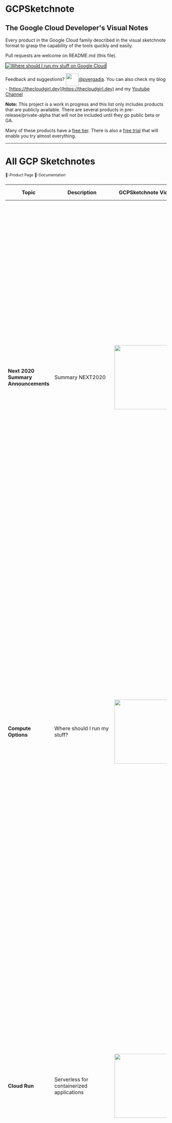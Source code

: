 # GCPSketchnote

## The Google Cloud Developer's Visual Notes
Every product in the Google Cloud family described in the visual sketchnote format to grasp the capability of the tools quickly and easily.

Pull requests are welcome on README.md (this file).

<a target="_blank" href="/images/ComputeOptions.jpg"><img border="1" alt="Where should I run my stuff on Google Cloud" src="/images/ComputeOptions.jpg"></a>

Feedback and suggestions? <img width="40" valign="middle" src="https://storage.googleapis.com/gregsramblings-downloads/Twitter_Logo_Blue.png">[@pvergadia](https://twitter.com/pvergadia). You can also check my blog - [https://thecloudgirl.dev](https://thecloudgirl.dev) and my [Youtube Channel](https://bit.ly/theCloudGirl)

**Note:** This project is a work in progress and this list only includes products that are publicly available. There are several products in pre-release/private-alpha that will not be included until they go public beta or GA.

Many of these products have a [free tier](https://cloud.google.com/free/). There is also a [free trial](https://console.cloud.google.com/freetrial) that will enable you try almost everything.

----------------------------
# All GCP Sketchnotes
<sup>:link:-Product Page</sup>
<sup>:page_facing_up:-Documentation</sup>

| Topic  | Description | GCPSketchnote Video | GCPSketchnote Image | Other Links |
| ------ | ----------- |---------------------|-----------|---|
| **Next 2020 Summary Announcements** | Summary NEXT2020 | [<img src="https://img.youtube.com/vi/7OBTwoBZ404/sddefault.jpg" width=200>](https://www.youtube.com/watch?v=7OBTwoBZ404&list=PLTWE_lmu2InBzuPmOcgAYP7U80a87cpJd) | [<img src="/images/NEXT2020.jpg" width=1100>](https://thecloudgirl.dev/NEXT2020.html) | [<sup>:link:</sup>](https://cloud.google.com/blog/topics/google-cloud-next/complete-list-of-announcements-from-google-cloud-next20-onair)  |
| **Compute Options**  | Where should I run my stuff?  |[<img src="https://img.youtube.com/vi/hEK5SMzI_n4/sddefault.jpg" width=200 >](https://www.youtube.com/watch?v=hEK5SMzI_n4&list=PLTWE_lmu2InBzuPmOcgAYP7U80a87cpJd) | [<img src="/images/ComputeOptions.jpg" width=1100 >](https://thecloudgirl.dev/gcpsketchnote1.html) |  |   
| **Cloud Run**  | Serverless for containerized applications  | [<img src="https://img.youtube.com/vi/oR4btKLRdn4/sddefault.jpg" width=200>](https://www.youtube.com/watch?v=oR4btKLRdn4&list=PLTWE_lmu2InBzuPmOcgAYP7U80a87cpJd) | [<img src="/images/CloudRun.png" width=1100>](https://thecloudgirl.dev/run.html) | [<sup>:link:</sup>](https://cloud.google.com/run?utm_source=twitter&utm_medium=unpaidsoc&utm_campaign=CDR_pve_gcp_gcpsketchnote_&utm_content=-) [<sup>:page_facing_up:</sup>](https://cloud.google.com/run/docs?utm_source=twitter&utm_medium=unpaidsoc&utm_campaign=CDR_pve_gcp_gcpsketchnote_&utm_content=-) | 
| **Cloud Functions**  | Event-driven serverless functions  | [<img src="https://img.youtube.com/vi/LTMChfWBHb0/sddefault.jpg" width=200>](https://www.youtube.com/watch?v=LTMChfWBHb0&list=PLTWE_lmu2InBzuPmOcgAYP7U80a87cpJd) | [<img src="/images/cloudfunctions.png" width=1100>](https://thecloudgirl.dev/CloudFunctions.html) | [<sup>:link:</sup>](https://cloud.google.com/functions?utm_source=twitter&utm_medium=unpaidsoc&utm_campaign=CDR_pve_gcp_gcpsketchnote_&utm_content=-) [<sup>:page_facing_up:</sup>](https://cloud.google.com/functions/docs?utm_source=twitter&utm_medium=unpaidsoc&utm_campaign=CDR_pve_gcp_gcpsketchnote_&utm_content=-) | 
| **Compute Engine**  | VMs, GPUs, TPUs, Disks  | [<img src="https://img.youtube.com/vi/s1LxRhjPJ7E/sddefault.jpg" width=200>](https://www.youtube.com/watch?v=s1LxRhjPJ7E&list=PLTWE_lmu2InBzuPmOcgAYP7U80a87cpJd) | [<img src="/images/GCE.jpg" width=1100>](https://thecloudgirl.dev/gcpsketchnote2.html) | [<sup>:link:</sup>](https://cloud.google.com/compute?utm_source=twitter&utm_medium=unpaidsoc&utm_campaign=CDR_pve_gcp_gcpsketchnote_&utm_content=-) [<sup>:page_facing_up:</sup>](https://cloud.google.com/compute/docs?utm_source=twitter&utm_medium=unpaidsoc&utm_campaign=CDR_pve_gcp_gcpsketchnote_&utm_content=-) | 
| **Kubernetes Engine (GKE)**  | [Managed Kubernetes/containers](https://medium.com/google-cloud/what-is-google-kubernetes-engine-gke-d2cb2d17178d)  | [<img src="https://img.youtube.com/vi/F8s-DAfMtRM/sddefault.jpg" width=200>](https://www.youtube.com/watch?v=F8s-DAfMtRM&list=PLTWE_lmu2InBzuPmOcgAYP7U80a87cpJd) | [<img src="/images/GKE.jpg" width=1100>](https://thecloudgirl.dev/GKE.html) | [<sup>:link:</sup>](https://cloud.google.com/kubernetes-engine?utm_source=twitter&utm_medium=unpaidsoc&utm_campaign=CDR_pve_gcp_gcpsketchnote_&utm_content=-) [<sup>:page_facing_up:</sup>](https://cloud.google.com/kubernetes-engine/docs?utm_source=twitter&utm_medium=unpaidsoc&utm_campaign=CDR_pve_gcp_gcpsketchnote_&utm_content=-) |
| **Migration Journey**  | [How to migrate to GCP](https://cloud.google.com/blog/topics/developers-practitioners/google-cloud-migration-made-easy)  | [<img src="https://img.youtube.com/vi/ZDn6zIaBfas/sddefault.jpg" width=200>](https://www.youtube.com/watch?v=ZDn6zIaBfas&list=PLTWE_lmu2InBzuPmOcgAYP7U80a87cpJd) | [<img src="/images/MigrationJourney.jpg" width=1100>](https://thecloudgirl.dev/MigrationJourney.html) | [<sup>:link:</sup>](https://cloud.google.com/blog/topics/developers-practitioners/google-cloud-migration-made-easy?utm_source=twitter&utm_medium=unpaidsoc&utm_campaign=CDR_pve_gcp_gcpsketchnote_&utm_content=-) |
| **Migration Use cases**  | [Different migration use cases](https://cloud.google.com/blog/topics/developers-practitioners/google-cloud-migration-made-easy)  | [<img src="https://img.youtube.com/vi/eWlQ-8AfDz4/sddefault.jpg" width=200>](https://www.youtube.com/watch?v=eWlQ-8AfDz4&list=PLTWE_lmu2InBzuPmOcgAYP7U80a87cpJd) | [<img src="/images/MigrationCheatsheet.png" width=1100>](https://thecloudgirl.dev/MigrationCheatsheet.html) | [<sup>:link:</sup>](https://cloud.google.com/blog/topics/developers-practitioners/google-cloud-migration-made-easy?utm_source=twitter&utm_medium=unpaidsoc&utm_campaign=CDR_pve_gcp_gcpsketchnote_&utm_content=-) |
| **Cloud Storage**  | Multi-class multi-region object storage  | [<img src="https://img.youtube.com/vi/BeYr34swAVE/sddefault.jpg" width=200>](https://www.youtube.com/watch?v=BeYr34swAVE&list=PLTWE_lmu2InBzuPmOcgAYP7U80a87cpJd) | [<img src="/images/GCS.png" width=1100>](https://thecloudgirl.dev/CloudStorage.html) | [<sup>:link:</sup>](https://cloud.google.com/storage?utm_source=twitter&utm_medium=unpaidsoc&utm_campaign=CDR_pve_gcp_gcpsketchnote_&utm_content=-) [<sup>:page_facing_up:</sup>](https://cloud.google.com/storage/docs?utm_source=twitter&utm_medium=unpaidsoc&utm_campaign=CDR_pve_gcp_gcpsketchnote_&utm_content=-) |  
| **Cloud SQL**  | Managed MySQL, PostgreSQL, SQL Server  | [<img src="https://img.youtube.com/vi/nGwOPAqgX7U/sddefault.jpg" width=200>](https://www.youtube.com/watch?v=nGwOPAqgX7U&list=PLTWE_lmu2InBzuPmOcgAYP7U80a87cpJd) | [<img src="/images/CloudSQL.jpg" width=1100>](https://thecloudgirl.dev/gcpsketchnote3.html) | [<sup>:link:</sup>](https://cloud.google.com/sql?utm_source=twitter&utm_medium=unpaidsoc&utm_campaign=CDR_pve_gcp_gcpsketchnote_&utm_content=-) [<sup>:page_facing_up:</sup>](https://cloud.google.com/sql/docs?utm_source=twitter&utm_medium=unpaidsoc&utm_campaign=CDR_pve_gcp_gcpsketchnote_&utm_content=-) |
| **How to build a scalable data anytics pipeline?**  | [5 steps to build a data analytics pipeline in GCP](https://www.freecodecamp.org/news/scalable-data-analytics-pipeline/) | [<img src="https://img.youtube.com/vi/iIxq9x8jBa8/sddefault.jpg" width=200>](https://www.youtube.com/watch?v=iIxq9x8jBa8&list=PLTWE_lmu2InBzuPmOcgAYP7U80a87cpJd) | [<img src="/images/analytics.png" width=1100>](https://thecloudgirl.dev/analytics.html) | [<sup>:link:</sup>](https://cloud.google.com/solutions/smart-analytics?utm_source=twitter&utm_medium=unpaidsoc&utm_campaign=CDR_pve_gcp_gcpsketchnote_&utm_content=-) [<sup>:page_facing_up:</sup>](https://www.freecodecamp.org/news/scalable-data-analytics-pipeline/) |
| **BigQuery**  | Data warehouse/analytics  | [<img src="https://img.youtube.com/vi/So-tVyBQt8E/sddefault.jpg" width=200>](https://www.youtube.com/watch?v=So-tVyBQt8E&list=PLTWE_lmu2InBzuPmOcgAYP7U80a87cpJd) | [<img src="/images/BigQuery.jpg" width=1100>](https://thecloudgirl.dev/bigquery.html) | [<sup>:link:</sup>](https://cloud.google.com/bigquery?utm_source=twitter&utm_medium=unpaidsoc&utm_campaign=CDR_pve_gcp_gcpsketchnote_&utm_content=-) [<sup>:page_facing_up:</sup>](https://cloud.google.com/bigquery/docs?utm_source=twitter&utm_medium=unpaidsoc&utm_campaign=CDR_pve_gcp_gcpsketchnote_&utm_content=-) |
| **Cloud Composer**  | Managed workflow orchestration service  | [<img src="https://img.youtube.com/vi/BRQw064uaMg/sddefault.jpg" width=200>](https://www.youtube.com/watch?v=BRQw064uaMg&list=PLTWE_lmu2InBzuPmOcgAYP7U80a87cpJd) | [<img src="/images/Composer.jpg" width=1100>](https://thecloudgirl.dev/Composer.html) | [<sup>:link:</sup>](https://cloud.google.com/composer?utm_source=twitter&utm_medium=unpaidsoc&utm_campaign=CDR_pve_gcp_gcpsketchnote_&utm_content=-) [<sup>:page_facing_up:</sup>](https://cloud.google.com/composer/docs?utm_source=twitter&utm_medium=unpaidsoc&utm_campaign=CDR_pve_gcp_gcpsketchnote_&utm_content=-) |
| **Cloud Dataflow**  | Stream/batch data processing  | [<img src="https://img.youtube.com/vi/WRspZRG9e90/sddefault.jpg" width=200>](https://www.youtube.com/watch?v=WRspZRG9e90&list=PLTWE_lmu2InBzuPmOcgAYP7U80a87cpJd) | [<img src="/images/Dataflow.jpg" width=1100>](https://thecloudgirl.dev/dataflow.html) | [<sup>:link:</sup>](https://cloud.google.com/dataflow?utm_source=twitter&utm_medium=unpaidsoc&utm_campaign=CDR_pve_gcp_gcpsketchnote_&utm_content=-) [<sup>:page_facing_up:</sup>](https://cloud.google.com/dataflow/docs?utm_source=twitter&utm_medium=unpaidsoc&utm_campaign=CDR_pve_gcp_gcpsketchnote_&utm_content=-) |
| **Cloud Dataproc**  | [Managed Spark and Hadoop](https://medium.com/google-cloud/all-you-need-to-know-about-google-cloud-dataproc-23fe91369678)  | [<img src="https://img.youtube.com/vi/32oJE-fSzm0/sddefault.jpg" width=200>](https://www.youtube.com/watch?v=32oJE-fSzm0&list=PLTWE_lmu2InBzuPmOcgAYP7U80a87cpJd) | [<img src="/images/Dataproc.jpg" width=1100>](https://thecloudgirl.dev/Dataproc.html) | [<sup>:link:</sup>](https://cloud.google.com/dataproc?utm_source=twitter&utm_medium=unpaidsoc&utm_campaign=CDR_pve_gcp_gcpsketchnote_&utm_content=-) [<sup>:page_facing_up:</sup>](https://cloud.google.com/dataproc/docs?utm_source=twitter&utm_medium=unpaidsoc&utm_campaign=CDR_pve_gcp_gcpsketchnote_&utm_content=-) |
| **Cloud Pub/Sub**  | Global real-time messaging  | [<img src="https://img.youtube.com/vi/JrKEErlWvzA/sddefault.jpg" width=200>](https://www.youtube.com/watch?v=JrKEErlWvzA&list=PLTWE_lmu2InBzuPmOcgAYP7U80a87cpJd) | [<img src="/images/pubsub.jpg" width=1100>](https://thecloudgirl.dev/pubsub.html) | [<sup>:link:</sup>](https://cloud.google.com/pubsub?utm_source=twitter&utm_medium=unpaidsoc&utm_campaign=CDR_pve_gcp_gcpsketchnote_&utm_content=-) [<sup>:page_facing_up:</sup>](https://cloud.google.com/pubsub/docs?utm_source=twitter&utm_medium=unpaidsoc&utm_campaign=CDR_pve_gcp_gcpsketchnote_&utm_content=-) [<sup>:link:</sup>](https://www.youtube.com/playlist?list=PLIivdWyY5sqKwVLe4BLJ-vlh9r9zCdOse) |
| **Contact Center AI**  | AI in your contact center  | [<img src="https://img.youtube.com/vi/oGHa3hyMMsc/sddefault.jpg" width=200>](https://www.youtube.com/watch?v=oGHa3hyMMsc&list=PLTWE_lmu2InBzuPmOcgAYP7U80a87cpJd) | [<img src="/images/ccai.jpg" width=1100>](https://thecloudgirl.dev/CCAI.html) | [<sup>:link:</sup>](https://cloud.google.com/solutions/contact-center?utm_source=twitter&utm_medium=unpaidsoc&utm_campaign=CDR_pve_gcp_gcpsketchnote_&utm_content=-) [<sup>:page_facing_up:</sup>](https://www.youtube.com/playlist?list=PLIivdWyY5sqK5SM34zbkitWLOV-b3V40B) |
| **Cloud Armor**  | DDoS protection and WAF  | [<img src="https://img.youtube.com/vi/w6Z5Ps0rXvk/sddefault.jpg" width=200>](https://www.youtube.com/watch?v=w6Z5Ps0rXvk&list=PLTWE_lmu2InBzuPmOcgAYP7U80a87cpJd) | [<img src="/images/CloudArmor.png" width=1100>](https://thecloudgirl.dev/CloudArmor.html) | [<sup>:link:</sup>](https://cloud.google.com/armor?utm_source=twitter&utm_medium=unpaidsoc&utm_campaign=CDR_pve_gcp_gcpsketchnote_&utm_content=-) [<sup>:page_facing_up:</sup>](https://cloud.google.com/armor/docs?utm_source=twitter&utm_medium=unpaidsoc&utm_campaign=CDR_pve_gcp_gcpsketchnote_&utm_content=-) |
| **Cloud CDN** | Content delivery network | [<img src="https://img.youtube.com/vi/EumuFAfTWJY/sddefault.jpg" width=200>](https://www.youtube.com/watch?v=EumuFAfTWJY&list=PLTWE_lmu2InBzuPmOcgAYP7U80a87cpJd) | [<img src="/images/CloudCDN.jpg" width=1100>](https://thecloudgirl.dev/CDN.html) | [<sup>:link:</sup>](https://cloud.google.com/cdn?utm_source=twitter&utm_medium=unpaidsoc&utm_campaign=CDR_pve_gcp_gcpsketchnote_&utm_content=-) [<sup>:page_facing_up:</sup>](https://cloud.google.com/cdn/docs?utm_source=twitter&utm_medium=unpaidsoc&utm_campaign=CDR_pve_gcp_gcpsketchnote_&utm_content=-) |
| **Cloud Load Balancing** | Multi-region load distribution/balancing | [<img src="https://img.youtube.com/vi/0fQr7TRhnnU/sddefault.jpg" width=200>](https://www.youtube.com/watch?v=0fQr7TRhnnU&list=PLTWE_lmu2InBzuPmOcgAYP7U80a87cpJd) | [<img src="/images/CLB.jpg" width=1100>](https://thecloudgirl.dev/CLB.html) | [<sup>:link:</sup>](https://cloud.google.com/load-balancing?utm_source=twitter&utm_medium=unpaidsoc&utm_campaign=CDR_pve_gcp_gcpsketchnote_&utm_content=-) [<sup>:page_facing_up:</sup>](https://cloud.google.com/load-balancing/docs?utm_source=twitter&utm_medium=unpaidsoc&utm_campaign=CDR_pve_gcp_gcpsketchnote_&utm_content=-) |
| **Cloud Data Loss Prevention API** | Classify and redact sensitive data | [<img src="https://img.youtube.com/vi/ab_Dctdu2G8/sddefault.jpg" width=200>](https://www.youtube.com/watch?v=ab_Dctdu2G8&list=PLTWE_lmu2InBzuPmOcgAYP7U80a87cpJd) | [<img src="/images/DLP.jpg" width=1100>](https://thecloudgirl.dev/dlp.html) | [<sup>:link:</sup>](https://cloud.google.com/dlp?utm_source=twitter&utm_medium=unpaidsoc&utm_campaign=CDR_pve_gcp_gcpsketchnote_&utm_content=-) [<sup>:page_facing_up:</sup>](https://cloud.google.com/dlp/docs?utm_source=twitter&utm_medium=unpaidsoc&utm_campaign=CDR_pve_gcp_gcpsketchnote_&utm_content=-) |
| **Cloud Build** | Continuous integration/delivery platform | [<img src="https://img.youtube.com/vi/Bvo6jzC3J_A/sddefault.jpg" width=200>](https://www.youtube.com/watch?v=Bvo6jzC3J_A&list=PLTWE_lmu2InBzuPmOcgAYP7U80a87cpJd) | [<img src="/images/CloudBuild.jpg" width=1100>](https://thecloudgirl.dev/CloudBuild.html) | [<sup>:link:</sup>](https://cloud.google.com/cloud-build?utm_source=twitter&utm_medium=unpaidsoc&utm_campaign=CDR_pve_gcp_gcpsketchnote_&utm_content=-) [<sup>:page_facing_up:</sup>](https://cloud.google.com/cloud-build/docs/?utm_source=twitter&utm_medium=unpaidsoc&utm_campaign=CDR_pve_gcp_gcpsketchnote_&utm_content=-) |
| **Operations** | Monitoring, logging, troubleshooting | [<img src="https://img.youtube.com/vi/Y7L2y6NVa9Y/sddefault.jpg" width=200>](https://www.youtube.com/watch?v=Y7L2y6NVa9Y&list=PLTWE_lmu2InBzuPmOcgAYP7U80a87cpJd) | [<img src="/images/CloudOps.jpg" width=1100>](https://thecloudgirl.dev/ops.html) | [<sup>:link:</sup>](https://cloud.google.com/products/operations?utm_source=twitter&utm_medium=unpaidsoc&utm_campaign=CDR_pve_gcp_gcpsketchnote_&utm_content=-) [<sup>:page_facing_up:</sup>](https://cloud.google.com/stackdriver/docs?utm_source=twitter&utm_medium=unpaidsoc&utm_campaign=CDR_pve_gcp_gcpsketchnote_&utm_content=-) |
| **Redshift to BigQuery**  | Migrate Redshift to BigQuery  | | [<img src="/images/redshifttobq.jpeg" width=1100>](https://thecloudgirl.dev/redshifttobq.html) | [<sup>:link:</sup>](https://cloud.google.com/bigquery-transfer/docs/redshift-migration) |
| **Pub/Sub Lite vs Pub/Sub**  | Difference between Pub/Sub and Pub/Sub Lite  | | [<img src="/images/pubsubvslite.png" width=1100>](https://thecloudgirl.dev/gcpsketchnote4.html) | [<sup>:link:</sup>](https://cloud.google.com/pubsub/docs/choosing-pubsub-or-lite?utm_source=twitter&utm_medium=unpaidsoc&utm_campaign=CDR_pve_gcp_gcpsketchnote_&utm_content=-)|
| **Anthos** | How Anthos makes it easy to deploy/manage hybrid and multicloud infrasturture and apps | [<img src="https://img.youtube.com/vi/FfJNAjoX3Uc/sddefault.jpg" width=200>](https://www.youtube.com/watch?v=FfJNAjoX3Uc&list=PLTWE_lmu2InBzuPmOcgAYP7U80a87cpJd) | [<img src="/images/Anthos.jpg" width=1100>](https://thecloudgirl.dev/Anthos.html) | [<sup>:link:</sup>](https://cloud.google.com/products/anthos?utm_source=twitter&utm_medium=unpaidsoc&utm_campaign=CDR_pve_gcp_gcpsketchnote_&utm_content=-) [<sup>:page_facing_up:</sup>](https://cloud.google.com/anthos/docs?utm_source=twitter&utm_medium=unpaidsoc&utm_campaign=CDR_pve_gcp_gcpsketchnote_&utm_content=-) |
| **Anthos Deployment Options**  | [Hybrid and multicloud deployment options with Anthos](https://cloud.google.com/blog/topics/developers-practitioners/what-are-my-hybrid-and-multicloud-deployment-options-anthos?utm_source=blog&utm_medium=partner&utm_campaign=CDR_pve_anthoscore_anthosdeplyment_sketchnote_)  | [<img src="https://img.youtube.com/vi/quDqV3nXD2k/sddefault.jpg" width=200>](https://www.youtube.com/watch?v=quDqV3nXD2k&list=PLTWE_lmu2InBzuPmOcgAYP7U80a87cpJd) | [<img src="/images/AnthosDeployment.png" width=1100>](https://thecloudgirl.dev/AnthosDeployment.html) | [<sup>:link:</sup>](https://cloud.google.com/anthos?utm_source=twitter&utm_medium=unpaidsoc&utm_campaign=CDR_pve_gcp_gcpsketchnote_&utm_content=-) [<sup>:page_facing_up:</sup>](https://cloud.google.com/anthos/docs?utm_source=twitter&utm_medium=unpaidsoc&utm_campaign=CDR_pve_gcp_gcpsketchnote_&utm_content=-) |
| **Decision Tree Hadoop to Dataproc**  | [Decision tree to migrate Apache Hadoop workloads to Dataproc](http://goo.gle/3tMxnsB)  | [<img src="https://img.youtube.com/vi/3a5yhnXlJrc/sddefault.jpg" width=200>](https://www.youtube.com/watch?v=3a5yhnXlJrc&list=PLTWE_lmu2InBzuPmOcgAYP7U80a87cpJd) | [<img src="/images/HadoopOptions.jpg" width=1100>](https://thecloudgirl.dev/DataprocDecision.html) | [<sup>:link:</sup>](https://cloud.google.com/dataproc/) [<sup>:page_facing_up:</sup>](https://cloud.google.com/dataproc/docs) |
| **Google Cloud VMware Engine**  | [A Google Cloud VMware Engine cheatsheet](https://goo.gle/2PlTsiy)  | [<img src="https://img.youtube.com/vi/FJGNj_j2BY8/sddefault.jpg" width=200>](https://www.youtube.com/watch?v=FJGNj_j2BY8&list=PLTWE_lmu2InBzuPmOcgAYP7U80a87cpJd) | [<img src="/images/VMWareEngine.jpg" width=1100>](https://thecloudgirl.dev/VMWareEngine.html) | [<sup>:link:</sup>](http://goo.gle/313njyY) [<sup>:page_facing_up:</sup>](http://goo.gle/3lyGNoB) |
| **Bare Metal Solution**  | [Curious about Google Cloud Bare Metal Solution? Start here](https://goo.gle/2O04k5m)  | [<img src="https://img.youtube.com/vi/s6rZBH5sFps/sddefault.jpg" width=200>](https://www.youtube.com/watch?v=s6rZBH5sFps&list=PLTWE_lmu2InBzuPmOcgAYP7U80a87cpJd) | [<img src="/images/BareMetal.jpg" width=1100>](https://thecloudgirl.dev/BareMetal.html) | [<sup>:link:</sup>](https://goo.gle/2O04k5m) [<sup>:page_facing_up:</sup>](https://goo.gle/3fnpWEg) |
| **Persistent Disk**  | [Block storage options in Google Cloud](https://goo.gle/32knshX)  | [<img src="https://img.youtube.com/vi/HZV3XZQZmvQ/sddefault.jpg" width=200>](https://www.youtube.com/watch?v=HZV3XZQZmvQ&list=PLTWE_lmu2InBzuPmOcgAYP7U80a87cpJd) | [<img src="/images/pd.jpg" width=1100>](https://thecloudgirl.dev/PD.html) | [<sup>:link:</sup>](https://goo.gle/3iEW4ow) [<sup>:page_facing_up:</sup>](https://goo.gle/3gA1G0z) |
| **Data Transfer Options**  | [How to transfer data to Google Cloud?](https://goo.gle/3iLTpsS)  | [<img src="https://img.youtube.com/vi/lt9bOxlsKs4/sddefault.jpg" width=200>](https://www.youtube.com/watch?v=lt9bOxlsKs4list=PLTWE_lmu2InBzuPmOcgAYP7U80a87cpJd) | [<img src="/images/DataTransfer.jpg" width=1100>](https://thecloudgirl.dev/datatransfer.html) | [<sup>:link:</sup>](https://goo.gle/3xgTrx2) [<sup>:page_facing_up:</sup>](https://goo.gle/3xgTrx2) |
| **Storage Options**  | [A map of storage options in Google Cloud?](https://goo.gle/3q2asc9)  | [<img src="https://img.youtube.com/vi/uvyerY_dHJk/sddefault.jpg" width=200>](https://www.youtube.com/watch?v=uvyerY_dHJk&list=PLTWE_lmu2InBzuPmOcgAYP7U80a87cpJd) | [<img src="/images/storageoptions.jpg" width=1100>](https://thecloudgirl.dev/StorageOptions.html) | [<sup>:link:</sup>](https://goo.gle/2U8dkZ7) [<sup>:page_facing_up:</sup>](https://goo.gle/2U8dkZ7) |
| **Cloud Bigtable**  | [How BIG is Cloud Bigtable?](https://goo.gle/2TV3hWY)  | [<img src="https://img.youtube.com/vi/Ms_GwMgojlk/sddefault.jpg" width=200>](https://www.youtube.com/watch?v=Ms_GwMgojlk&list=PLTWE_lmu2InBzuPmOcgAYP7U80a87cpJd) | [<img src="/images/Bigtable.jpg" width=1100>](https://thecloudgirl.dev/Bigtable.html) | [<sup>:link:</sup>](https://goo.gle/3pQJT9A) [<sup>:page_facing_up:</sup>](https://goo.gle/3xbkgmm) |
| **Cloud Spanner**  | [What is Cloud Spanner?](https://goo.gle/3zmQMnj)  | [<img src="https://img.youtube.com/vi/lt9bOxlsKs4/sddefault.jpg" width=200>](https://www.youtube.com/watch?v=lt9bOxlsKs4list=PLTWE_lmu2InBzuPmOcgAYP7U80a87cpJd) | [<img src="/images/Spanner.jpg" width=1100>](https://thecloudgirl.dev/spanner.html) | [<sup>:link:</sup>](https://goo.gle/3xkcXJ3) [<sup>:page_facing_up:</sup>](https://goo.gle/3gmC88a) |

